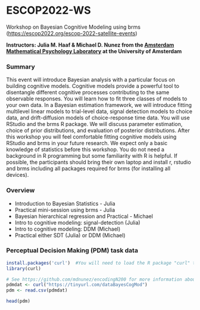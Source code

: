 # ESCOP2022-WS
Workshop on Bayesian Cognitive Modeling using brms (https://escop2022.org/escop-2022-satellite-events)

**Instructors: Julia M. Haaf & Michael D. Nunez from the [Amsterdam Mathematical Psychology Laboratory](https://www.ampl-psych.com/) at the University of Amsterdam**

### Summary

This event will introduce Bayesian analysis with a particular focus on building cognitive models. Cognitive models provide a powerful tool to disentangle different cognitive processes contributing to the same observable responses. You will learn how to fit three classes of models to your own data. In a Bayesian estimation framework, we will introduce fitting multilevel linear models to trial-level data, signal detection models to choice data, and drift-diffusion models of choice-response time data. You will use RStudio and the brms R package. We will discuss parameter estimation, choice of prior distributions, and evaluation of posterior distributions. After this workshop you will feel comfortable fitting cognitive models using RStudio and brms in your future research. We expect only a basic knowledge of statistics before this workshop. You do not need a background in R programming but some familiarity with R is helpful. If possible, the participants should bring their own laptop and install r, rstudio and brms including all packages required for brms (for installing all devices).

### Overview

- Introduction to Bayesian Statistics - Julia
- Practical mini-session using brms - Julia
- Bayesian hierarchical regression and Practical - Michael
- Intro to cognitive modeling: signal-detection (Julia)
- Intro to cognitive modeling: DDM (Michael)
- Practical either SDT (Julia) or DDM (Michael)


### Perceptual Decision Making (PDM) task data

```R
install.packages('curl')  #You will need to load the R package "curl" to use this cleaning code
library(curl) 

# See https://github.com/mdnunez/encodingN200 for more information about the data
pdmdat <- curl("https://tinyurl.com/dataBayesCogMod")
pdm <- read.csv(pdmdat)

head(pdm)
```


